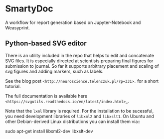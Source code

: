 # SmartyDoc

A workflow for report generation based on Jupyter-Notebook and Weasyprint.

## Python-based SVG editor

There is an utility included in the repo that helps to edit and concatenate
SVG files. It is especially directed at scientists preparing final figures
for submission to journal. So far it supports arbitrary placement and
scaling of svg figures and adding markers, such as labels.

See the blog post `<http://neuroscience.telenczuk.pl/?p=331>`_  for a short tutorial.

The full documentation is available here
`<https://svgutils.readthedocs.io/en/latest/index.html>`_.

Note that the `lxml` library is required.
For the installation to be sucessful, you need development libraries of `libxml2` and `libxslt1`.
On Ubuntu and other Debian-derived Linux distributions you can install them via::

   sudo apt-get install libxml2-dev libxslt-dev

